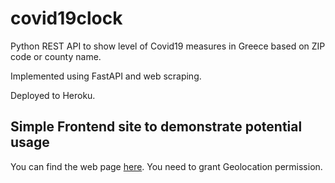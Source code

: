 # covid19clock

Python REST API to show level of Covid19 measures in Greece based on ZIP code or county name.

Implemented using FastAPI and web scraping.

Deployed to Heroku.

## Simple Frontend site to demonstrate potential usage
You can find the web page [here](https://covzone.netlify.app/).
You need to grant Geolocation permission. 
